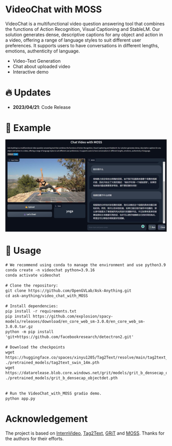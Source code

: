 # VideoChat with MOSS

VideoChat is a multifunctional video question answering tool that combines the functions of Action Recognition, Visual Captioning and StableLM. Our solution generates dense, descriptive captions for any object and action in a video, offering a range of language styles to suit different user preferences. It supports users to have conversations in different lengths, emotions, authenticity of language.

- Video-Text Generation
- Chat about uploaded video
- Interactive demo

# :fire: Updates

- **2023/04/21**: Code Release

# :speech_balloon: Example

![images](assert/yoga_moss.png)

# :running: Usage

```shell
# We recommend using conda to manage the environment and use python3.9
conda create -n videochat python=3.9.16
conda activate videochat

# Clone the repository:
git clone https://github.com/OpenGVLab/Ask-Anything.git
cd ask-anything/video_chat_with_MOSS

# Install dependencies:
pip install -r requirements.txt
pip install https://github.com/explosion/spacy-models/releases/download/en_core_web_sm-3.0.0/en_core_web_sm-3.0.0.tar.gz
python -m pip install 'git+https://github.com/facebookresearch/detectron2.git'

# Download the checkpoints
wget https://huggingface.co/spaces/xinyu1205/Tag2Text/resolve/main/tag2text_swin_14m.pth ./pretrained_models/tag2text_swin_14m.pth
wget https://datarelease.blob.core.windows.net/grit/models/grit_b_densecap_objectdet.pth ./pretrained_models/grit_b_densecap_objectdet.pth


# Run the VideoChat_with_MOSS gradio demo.
python app.py

```

# Acknowledgement

The project is based on [InternVideo](https://github.com/OpenGVLab/InternVideo), [Tag2Text](https://github.com/xinyu1205/Tag2Text), [GRiT](https://github.com/JialianW/GRiT) and [MOSS](https://github.com/OpenLMLab/MOSS). Thanks for the authors for their efforts.
